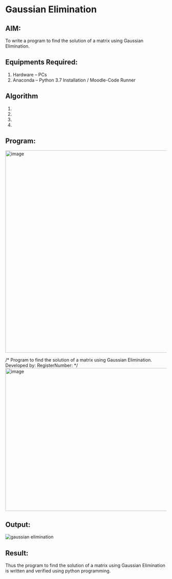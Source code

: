 # Gaussian Elimination

## AIM:
To write a program to find the solution of a matrix using Gaussian Elimination.

## Equipments Required:
1. Hardware – PCs
2. Anaconda – Python 3.7 Installation / Moodle-Code Runner

## Algorithm
1. 
2. 
3. 
4. 

## Program:
<img width="945" height="631" alt="image" src="https://github.com/user-attachments/assets/019287bd-012d-4ac9-9729-875e016d1ff6" />

/*
Program to find the solution of a matrix using Gaussian Elimination.
Developed by: 
RegisterNumber: 
*/
<img width="795" height="446" alt="image" src="https://github.com/user-attachments/assets/a200ab0e-70fe-4424-948a-08c6145bb32b" />


## Output:
![gaussian elimination]()


## Result:
Thus the program to find the solution of a matrix using Gaussian Elimination is written and verified using python programming.

